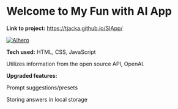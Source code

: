 # Welcome to My Fun with AI App

**Link to project:** https://tjacka.github.io/SIApp/
     
<a href="https://ibb.co/g42S9gs"><img src="https://i.ibb.co/wckSg6D/AIhero.jpg" alt="AIhero" border="0"></a>

**Tech used:** HTML, CSS, JavaScript

Utilizes information from the open source API, OpenAI. 

**Upgraded features:**

Prompt suggestions/presets 

Storing answers in local storage

